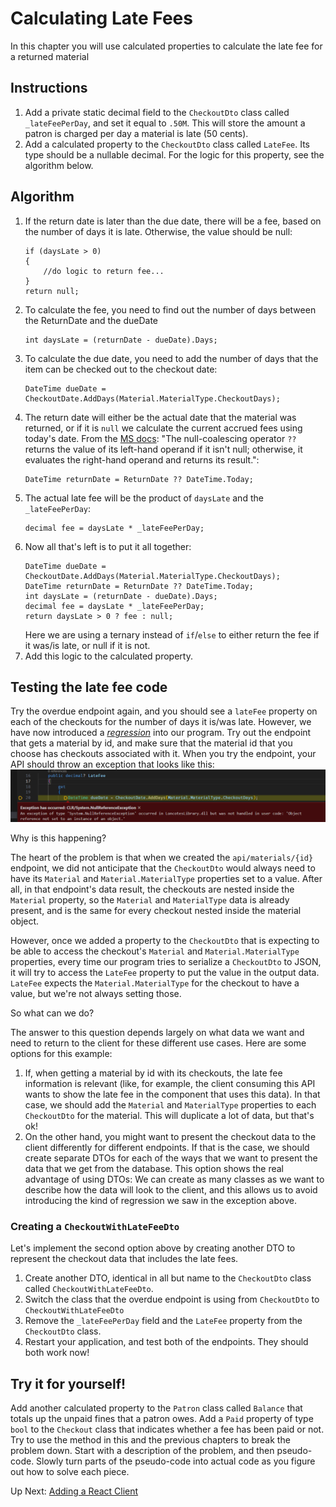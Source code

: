 # Calculating Late Fees
In this chapter you will use calculated properties to calculate the late fee for a returned material

## Instructions
1. Add a private static decimal field to the `CheckoutDto` class called `_lateFeePerDay`,  and set it equal to `.50M`. This will store the amount a patron is charged per day a material is late (50 cents). 
1. Add a calculated property to the `CheckoutDto` class called `LateFee`. Its type should be a nullable decimal. For the logic for this property, see the algorithm below.

## Algorithm
1. If the return date is later than the due date, there will be a fee, based on the number of days it is late. Otherwise, the value should be null:
    ``` 
    if (daysLate > 0)
    {
        //do logic to return fee...
    }
    return null;
    ```
1. To calculate the fee, you need to find out the number of days between the ReturnDate and the dueDate
    ```
    int daysLate = (returnDate - dueDate).Days;
    ```
1. To calculate the due date, you need to add the number of days that the item can be checked out to the checkout date:
    ```
    DateTime dueDate = CheckoutDate.AddDays(Material.MaterialType.CheckoutDays);
    ```
1. The return date will either be the actual date that the material was returned, or if it is `null` we calculate the current accrued fees using today's date. From the [MS docs](https://learn.microsoft.com/en-us/dotnet/csharp/language-reference/operators/null-coalescing-operator): "The null-coalescing operator `??` returns the value of its left-hand operand if it isn't null; otherwise, it evaluates the right-hand operand and returns its result.":
    ``` 
    DateTime returnDate = ReturnDate ?? DateTime.Today;
    ```
1. The actual late fee will be the product of `daysLate` and the `_lateFeePerDay`:
    ``` 
    decimal fee = daysLate * _lateFeePerDay;
1.  Now all that's left is to put it all together:
    ```
    DateTime dueDate = CheckoutDate.AddDays(Material.MaterialType.CheckoutDays);
    DateTime returnDate = ReturnDate ?? DateTime.Today;
    int daysLate = (returnDate - dueDate).Days;
    decimal fee = daysLate * _lateFeePerDay;
    return daysLate > 0 ? fee : null;
    ``` 
    Here we are using a ternary instead of `if`/`else` to either return the fee if it was/is late, or null if it is not. 
1. Add this logic to the calculated property. 

## Testing the late fee code
Try the overdue endpoint again, and you should see a `lateFee` property on each of the checkouts for the number of days it is/was late. However, we have now introduced a [_regression_](https://en.wikipedia.org/wiki/Software_regression) into our program. Try out the endpoint that gets a material by id, and make sure that the material id that you choose has checkouts associated with it. When you try the endpoint, your API should throw an exception that looks like this: 
![late-fee-regression](../../assets/late-fee-regression.png)

Why is this happening?

The heart of the problem is that when we created the `api/materials/{id}` endpoint, we did not anticipate that the `CheckoutDto` would always need to have its `Material` and `Material.MaterialType` properties set to a value. After all, in that endpoint's data result, the checkouts are nested inside the `Material` property, so the `Material` and `MaterialType` data is already present, and is the same for every checkout nested inside the material object.

However, once we added a property to the `CheckoutDto` that is expecting to be able to access the checkout's `Material` and `Material.MaterialType` properties, every time our program tries to serialize a `CheckoutDto` to JSON, it will try to access the `LateFee` property to put the value in the output data. `LateFee` expects the `Material.MaterialType` for the checkout to have a value, but we're not always setting those. 

So what can we do?

The answer to this question depends largely on what data we want and need to return to the client for these different use cases. Here are some options for this example:
 
1. If, when getting a material by id with its checkouts, the late fee information is relevant (like, for example, the client consuming this API wants to show the late fee in the component that uses this data).  In that case, we should add the `Material` and `MaterialType` properties to each `CheckoutDto` for the material. This will duplicate a lot of data, but that's ok!
1. On the other hand, you might want to present the checkout data to the client differently for different endpoints. If that is the case, we should create separate DTOs for each of the ways that we want to present the data that we get from the database. This option shows the real advantage of using DTOs: We can create as many classes as we want to describe how the data will look to the client, and this allows us to avoid introducing the kind of regression we saw in the exception above.

### Creating a `CheckoutWithLateFeeDto`
Let's implement the second option above by creating another DTO to represent the checkout data that includes the late fees.

1. Create another DTO, identical in all but name to the `CheckoutDto` class called `CheckoutWithLateFeeDto`.
1. Switch the class that the overdue endpoint is using from `CheckoutDto` to `CheckoutWithLateFeeDto`
1. Remove the `_lateFeePerDay` field and the `LateFee` property from the `CheckoutDto` class.
1. Restart your application, and test both of the endpoints. They should both work now!

## Try it for yourself!
Add another calculated property to the `Patron` class called `Balance` that totals up the unpaid fines that a patron owes. Add a `Paid` property of type `bool` to the `Checkout` class that indicates whether a fee has been paid or not. Try to use the method in this and the previous chapters to break the problem down. Start with a description of the problem, and then pseudo-code. Slowly turn parts of the pseudo-code into actual code as you figure out how to solve each piece. 

Up Next: [Adding a React Client](./loncotes-client.md)